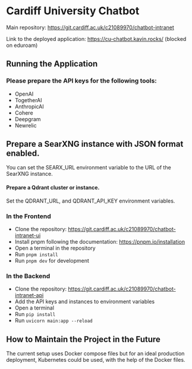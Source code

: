 # Cardiff University Chatbot

Main repository: https://git.cardiff.ac.uk/c21089970/chatbot-intranet

Link to the deployed application: https://cu-chatbot.kavin.rocks/ (blocked on eduroam)

## Running the Application

### Please prepare the API keys for the following tools:

-   OpenAI
-   TogetherAI
-   AnthropicAI
-   Cohere
-   Deepgram
-   Newrelic

## Prepare a SearXNG instance with JSON format enabled.

You can set the SEARX_URL environment variable to the URL of the SearXNG instance.

#### Prepare a Qdrant cluster or instance.

Set the QDRANT_URL, and QDRANT_API_KEY environment variables.

### In the Frontend

-   Clone the repository: https://git.cardiff.ac.uk/c21089970/chatbot-intranet-ui
-   Install pnpm following the documentation: https://pnpm.io/installation
-   Open a terminal in the repository
-   Run `pnpm install`
-   Run `pnpm dev` for development

### In the Backend

-   Clone the repository: https://git.cardiff.ac.uk/c21089970/chatbot-intranet-api
-   Add the API keys and instances to environment variables
-   Open a terminal
-   Run `pip install`
-   Run `uvicorn main:app --reload`

## How to Maintain the Project in the Future

The current setup uses Docker compose files but for an ideal production deployment, Kubernetes could be used, with the help of the Docker files.
